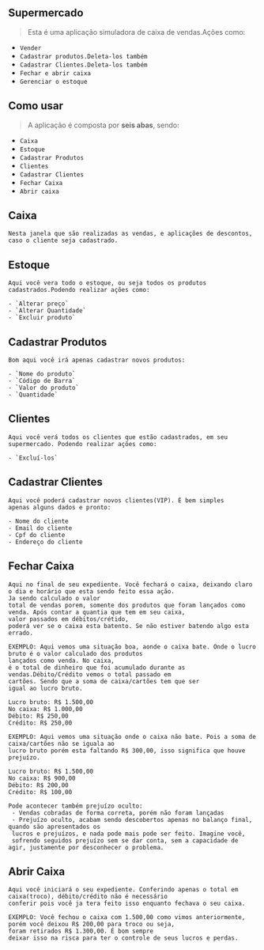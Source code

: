 ## Supermercado

> Esta é uma aplicação simuladora de caixa de vendas.Ações como:

- `Vender`
- `Cadastrar produtos.Deleta-los também`
- `Cadastrar Clientes.Deleta-los também`
- `Fechar e abrir caixa`
- `Gerenciar o estoque`

## Como usar

>A aplicação é composta por **seis abas**, sendo:
- `Caixa`
- `Estoque`
- `Cadastrar Produtos`
- `Clientes`
- `Cadastrar Clientes`
- `Fechar Caixa`
- `Abrir caixa`

## Caixa

    Nesta janela que são realizadas as vendas, e aplicações de descontos, caso o cliente seja cadastrado.

## Estoque

    Aqui você vera todo o estoque, ou seja todos os produtos cadastrados.Podendo realizar ações como:
    
    - `Alterar preço`
    - `Alterar Quantidade`
    - `Excluir produto`

## Cadastrar Produtos

    Bom aqui você irá apenas cadastrar novos produtos:

    - `Nome do produto`
    - `Código de Barra`
    - `Valor do produto`
    - `Quantidade`

## Clientes

    Aqui você verá todos os clientes que estão cadastrados, em seu supermercado. Podendo realizar ações como:

    - `Excluí-los`
  
## Cadastrar Clientes

    Aqui você poderá cadastrar novos clientes(VIP). É bem simples
    apenas alguns dados e pronto:

    - Nome do cliente
    - Email do cliente
    - Cpf do cliente
    - Endereço do cliente

## Fechar Caixa

    Aqui no final de seu expediente. Você fechará o caixa, deixando claro o dia e horário que esta sendo feito essa ação.
    Ja sendo calculado o valor
    total de vendas porem, somente dos produtos que foram lançados como venda. Após contar a quantia que tem em seu caixa,
    valor passados em débitos/crétido,
    poderá ver se o caixa esta batento. Se não estiver batendo algo esta errado.

    EXEMPLO: Aqui vemos uma situação boa, aonde o caixa bate. Onde o lucro bruto é o valor calculado dos produtos
    lançados como venda. No caixa,
    é o total de dinheiro que foi acumulado durante as vendas.Débito/Crédito vemos o total passado em
    cartões. Sendo que a soma de caixa/cartões tem que ser
    igual ao lucro bruto.

    Lucro bruto: R$ 1.500,00 
    No caixa: R$ 1.000,00
    Débito: R$ 250,00
    Crédito: R$ 250,00

    EXEMPLO: Aqui vemos uma situação onde o caixa não bate. Pois a soma de caixa/cartões não se iguala ao
    lucro bruto porém esta faltando R$ 300,00, isso significa que houve prejuízo.

    Lucro bruto: R$ 1.500,00 
    No caixa: R$ 900,00
    Débito: R$ 200,00
    Crédito: R$ 100,00

    Pode acontecer também prejuízo oculto:
     - Vendas cobradas de forma correta, porém não foram lançadas
     - Prejuízo oculto, acabam sendo descobertos apenas no balanço final, quando são apresentados os
     lucros e prejuízos, e nada pode mais pode ser feito. Imagine você,
     sofrendo seguidos prejuízo sem se dar conta, sem a capacidade de agir, justamente por desconhecer o problema.

## Abrir Caixa
    
    Aqui você iniciará o seu expediente. Conferindo apenas o total em caixa(troco), débito/crédito não é necessário
    conferir pois você ja tera feito isso enquanto fechava o seu caixa.

    EXEMPLO: Você fechou o caixa com 1.500,00 como vimos anteriormente, porém você deixou R$ 200,00 para troco ou seja,
    foram retirados R$ 1.300,00. É bom sempre
    deixar isso na risca para ter o controle de seus lucros e perdas.

    
